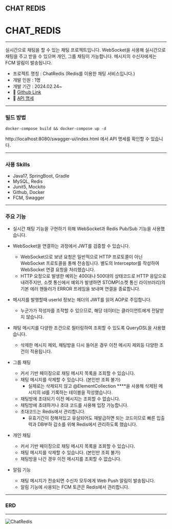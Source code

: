 CHAT REDIS
---

# CHAT_REDIS

---

실시간으로 채팅을 할 수 있는 채팅 프로젝트입니다.
WebSocket을 사용해 실시간으로 채팅을 주고 받을 수 있으며 개인, 그룹 채팅이 가능합니다.
메시지의 수신자에게는 FCM 알림이 발송됩니다.

- 프로젝트 명칭 : ChatRedis (Redis를 이용한 채팅 서비스입니다.)
- 개발 인원 : 1명
- 개발 기간 : 2024.02.24~
- 📄 [Github Link](https://github.com/hankyu0301/ChatRedis)
- 📄 [API 명세](https://www.notion.so/CHAT-REDIS-API-1f790348c2ed459180cef26e5e1a6944?pvs=21)

---

### 빌드 방법

```docker
docker-compose build && docker-compose up -d
```

http://localhost:8080/swagger-ui/index.html 에서 API 명세를 확인할 수 있습니다.

---

### 사용 Skills

- Java17, SpringBoot, Gradle
- MySQL, Redis
- Junit5, Mockito
- Github, Docker
- FCM, Swagger

---

### 주요 기능

- 실시간 채팅 기능을 구현하기 위해 WebSocket과 Redis Pub/Sub 기능을 사용했습니다.
- WebSocket을 연결하는 과정에서 JWT를 검증할 수 있습니다.
    - WebSocket으로 보낸 요청은 일반적으로 HTTP 프로토콜이 아닌 WebSocket 프로토콜을 통해 전송됩니다. 별도의 Interceptor를 작성하여 WebSocket 연결 요청을 처리했습니다.
    - HTTP 요청으로 발생한 예외는 400대나 500대의 상태코드로 HTTP 응답으로 내려주지만, 소켓 통신에서 예외가 발생하면 STOMP(소켓 통신 라이브러리)의 기본 에러 핸들러가 ERROR 프레임을 보내며 연결을 종료합니다.
- 메시지를 발행할때 userId 정보는 헤더의 JWT를 읽어 AOP로 주입합니다.
    - 누군가가 작성자를 조작할 수 있으므로, 해당 데이터는 클라이언트에게 전달받지 않습니다.
- 채팅 메시지를 다양한 조건으로 필터링하여 조회할 수 있도록 QueryDSL을 사용했습니다.
    - 삭제한 메시지 제외, 채팅방을 다시 들어온 경우 이전 메시지 제외등 다양한 조건이 적용됩니다.

- 그룹 채팅
    - 커서 기반 페이징으로 채팅 메시지 목록을 조회할 수 있습니다.
    - 채팅 메시지를 삭제할 수 있습니다. (본인만 조회 불가)
        - 실제로는 삭제되지 않고 @ElementCollection ****을 사용해 삭제된 메시지의 id를 기록하는 테이블을 작성했습니다.
    - 채팅방에 초대되기 이전 메시지는 조회할 수 없습니다.
    - 채팅방에 초대하거나 초대 코드를 사용해 입장 가능합니다.
    - 초대코드는 Redis에서 관리합니다.
        - 유효기간이 정해져있고 유실되어도 재발급하면 되는 코드이므로 빠른 입출력과 DB부하 감소를 위해 Redis에서 관리하도록 했습니다.

- 개인 채팅
    - 커서 기반 페이징으로 채팅 메시지 목록을 조회할 수 있습니다.
    - 채팅 메시지를 삭제할 수 있습니다. (본인만 조회 불가)
    - 채팅방을 나간 경우 이전 메시지를 조회할 수 없습니다.

- 알림 기능
    - 채팅 메시지가 전송되면 수신자 모두에게 Web Push 알림이 발송됩니다.
    - 알림 기능에 사용되는 FCM 토큰은 Redis에서 관리합니다.

---

### ERD

---

![ChatRedis](https://github.com/hankyu0301/ChatRedis/assets/77604789/9c6659d8-36a3-4401-b314-6f7e0af2986c)
